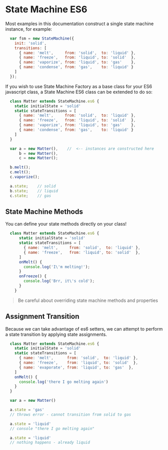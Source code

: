# State Machine ES6

Most examples in this documentation construct a single state machine instance, for example:

```javascript
  var fsm = new StateMachine({
    init: 'solid',
    transitions: [
      { name: 'melt',     from: 'solid',  to: 'liquid' },
      { name: 'freeze',   from: 'liquid', to: 'solid'  },
      { name: 'vaporize', from: 'liquid', to: 'gas'    },
      { name: 'condense', from: 'gas',    to: 'liquid' }
    ]
  });
```

If you wish to use State Machine Factory as a base class for your ES6 javascript class,
a State Machine ES6 class can be extended to do so:

```javascript
  class Matter extends StateMachine.es6 {
    static initialState = 'solid'
    static stateTransitions = [
      { name: 'melt',     from: 'solid',  to: 'liquid' },
      { name: 'freeze',   from: 'liquid', to: 'solid'  },
      { name: 'vaporize', from: 'liquid', to: 'gas'    },
      { name: 'condense', from: 'gas',    to: 'liquid' }
    ]
  }

  var a = new Matter(),    //  <-- instances are constructed here
      b = new Matter(),
      c = new Matter();

  b.melt();
  c.melt();
  c.vaporize();

  a.state;    // solid
  b.state;    // liquid
  c.state;    // gas
```

## State Machine Methods

You can define your state methods directly on your class!

```javascript
  class Matter extends StateMachine.es6 {
      static initialState = 'solid'
      static stateTransitions = [
        { name: 'melt',     from: 'solid',  to: 'liquid' },
        { name: 'freeze',   from: 'liquid', to: 'solid'  },
      ]
      onMelt() {
        console.log('I\'m melting!');
      }
      onFreeze() {
        console.log('Brr, it\'s cold');
      }
    }
```

> Be careful about overriding state machine methods and properties

## Assignment Transition

Because we can take advantage of es6 setters, we can attempt to perform a state transition by
applying state assignments.

```javascript
  class Matter extends StateMachine.es6 {
    static initialState = 'solid'
    static stateTransitions = [
      { name: 'melt',      from: 'solid',  to: 'liquid' },
      { name: 'freeze',    from: 'liquid', to: 'solid'  },
      { name: 'evaporate', from: 'liquid', to: 'gas'  },
    ]
    onMelt() {
      console.log('there I go melting again')
    }
  }

  var a = new Matter()

  a.state = 'gas'
  // throws error - cannot transition from solid to gas

  a.state = 'liquid'
  // console "there I go melting again"

  a.state = 'liquid'
  // nothing happens - already liquid
```
